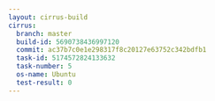 ```yaml
---
layout: cirrus-build
cirrus:
  branch: master
  build-id: 5690738436997120
  commit: ac37b7c0e1e298317f8c20127e63752c342bdfb1
  task-id: 5174572824133632
  task-number: 5
  os-name: Ubuntu
  test-result: 0
---
```

